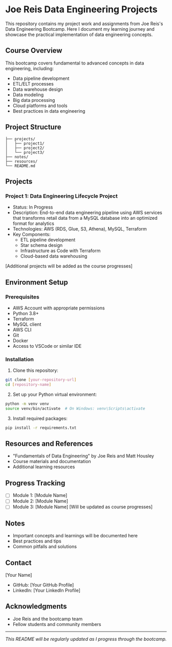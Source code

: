 # Joe Reis Data Engineering Projects

This repository contains my project work and assignments from Joe Reis's Data Engineering Bootcamp. Here I document my learning journey and showcase the practical implementation of data engineering concepts.

## Course Overview

This bootcamp covers fundamental to advanced concepts in data engineering, including:

- Data pipeline development
- ETL/ELT processes
- Data warehouse design
- Data modeling
- Big data processing
- Cloud platforms and tools
- Best practices in data engineering

## Project Structure

```
├── projects/
│   ├── project1/
│   ├── project2/
│   └── project3/
├── notes/
├── resources/
└── README.md
```

## Projects

### Project 1: Data Engineering Lifecycle Project
- Status: In Progress
- Description: End-to-end data engineering pipeline using AWS services that transforms retail data from a MySQL database into an optimized format for analytics
- Technologies: AWS (RDS, Glue, S3, Athena), MySQL, Terraform
- Key Components:
  - ETL pipeline development
  - Star schema design
  - Infrastructure as Code with Terraform
  - Cloud-based data warehousing

[Additional projects will be added as the course progresses]

## Environment Setup

### Prerequisites
- AWS Account with appropriate permissions
- Python 3.8+
- Terraform
- MySQL client
- AWS CLI
- Git
- Docker
- Access to VSCode or similar IDE

### Installation
1. Clone this repository:
```bash
git clone [your-repository-url]
cd [repository-name]
```

2. Set up your Python virtual environment:
```bash
python -m venv venv
source venv/bin/activate  # On Windows: venv\Scripts\activate
```

3. Install required packages:
```bash
pip install -r requirements.txt
```

## Resources and References
- "Fundamentals of Data Engineering" by Joe Reis and Matt Housley
- Course materials and documentation
- Additional learning resources

## Progress Tracking
- [ ] Module 1: [Module Name]
- [ ] Module 2: [Module Name]
- [ ] Module 3: [Module Name]
[Will be updated as course progresses]

## Notes
- Important concepts and learnings will be documented here
- Best practices and tips
- Common pitfalls and solutions

## Contact
[Your Name]
- GitHub: [Your GitHub Profile]
- LinkedIn: [Your LinkedIn Profile]

## Acknowledgments
- Joe Reis and the bootcamp team
- Fellow students and community members

---
*This README will be regularly updated as I progress through the bootcamp.*